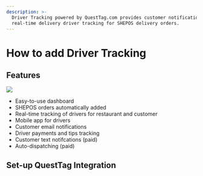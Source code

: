 ```yaml
---
description: >-
  Driver Tracking powered by QuestTag.com provides customer notifications with
  real-time delivery driver tracking for SHEPOS delivery orders.
---
```


# How to add Driver Tracking

## Features

![](../.gitbook/assets/screen-shot-2020-08-29-at-8.20.24-pm.png)

* Easy-to-use dashboard
* SHEPOS orders automatically added
* Real-time tracking of drivers for restaurant and customer
* Mobile app for drivers
* Customer email notifications
* Driver payments and tips tracking
* Customer text notifcations \(paid\)
* Auto-dispatching \(paid\)

## Set-up QuestTag Integration



## 



